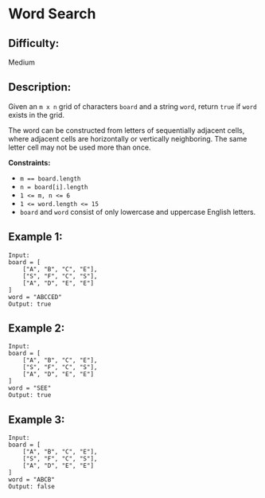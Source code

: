 # Word Search

## Difficulty: 
Medium

## Description: 
Given an `m x n` grid of characters `board` and a string `word`, return `true` if `word` exists in the grid.

The word can be constructed from letters of sequentially adjacent cells, where adjacent cells are horizontally or vertically neighboring. The same letter cell may not be used more than once.

**Constraints:**

- `m == board.length`
- `n = board[i].length`
- `1 <= m, n <= 6`
- `1 <= word.length <= 15`
- `board` and `word` consist of only lowercase and uppercase English letters.

## Example 1:

```
Input:
board = [
    ["A", "B", "C", "E"], 
    ["S", "F", "C", "S"], 
    ["A", "D", "E", "E"]
]
word = "ABCCED"
Output: true
```

## Example 2:

```
Input:
board = [
    ["A", "B", "C", "E"], 
    ["S", "F", "C", "S"], 
    ["A", "D", "E", "E"]
]
word = "SEE"
Output: true
```

## Example 3:

```
Input:
board = [
    ["A", "B", "C", "E"], 
    ["S", "F", "C", "S"], 
    ["A", "D", "E", "E"]
]
word = "ABCB"
Output: false
```